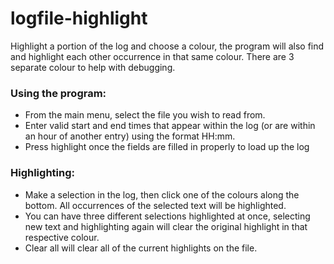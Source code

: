 # logfile-highlight
Highlight a portion of the log and choose a colour, the program will also find and highlight each other occurrence in that same colour. There are 3 separate colour to help with debugging.

### Using the program:

- From the main menu, select the file you wish to read from.
- Enter valid start and end times that appear within the log (or are within an hour of another entry) using the format HH:mm.
- Press highlight once the fields are filled in properly to load up the log

### Highlighting:

- Make a selection in the log, then click one of the colours along the bottom. All occurrences of the selected text will be highlighted.
- You can have three different selections highlighted at once, selecting new text and highlighting again will clear the original highlight   in that respective colour.
- Clear all will clear all of the current highlights on the file.
